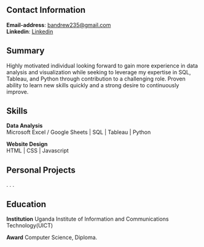 ## Contact Information
**Email-address**: bandrew235@gmail.com <br>
**Linkedin**: [Linkedin](https://www.linkedin.com/in/bisaso-andrew-800392217) <br>

## Summary
Highly motivated individual looking forward to gain more experience in data analysis and visualization while seeking to leverage my expertise in SQL, Tableau, and Python through contribution to a challenging role. 
Proven ability to learn new skills quickly and a strong desire to continuously improve.

## Skills
**Data Analysis** <br>
Microsoft Excel / Google Sheets | SQL | Tableau | Python

**Website Design** <br>
HTML | CSS | Javascript

## Personal Projects
.
.
.
 
## Education
**Institution**
Uganda Institute of Information and Communications Technology(UICT) 

**Award**
Computer Science, Diploma.

